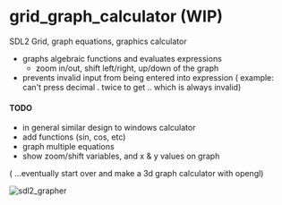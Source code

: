 # grid_graph_calculator (WIP)
SDL2 Grid, graph equations, graphics calculator
- graphs algebraic functions and evaluates expressions
  - zoom in/out, shift left/right, up/down of the graph
- prevents invalid input from being entered into expression ( example: can't press decimal . twice to get .. which is always invalid)

#### TODO
- in general similar design to windows calculator
- add functions (sin, cos, etc)
- graph multiple equations
- show zoom/shift variables, and x & y values on graph

( ...eventually start over and make a 3d graph calculator with opengl)

![sdl2_grapher](https://github.com/aam29dc/grid_graph_calculator/assets/73267302/3421b979-1e95-4e48-97cb-2aaaeda4e2be)
